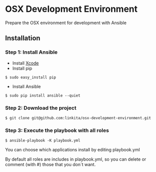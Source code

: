 # OSX Development Environment
Prepare the OSX environment for development with Ansible

## Installation

### Step 1: Install Ansible

 - Install [Xcode](https://developer.apple.com/xcode/)
 - Install pip
```Shell
$ sudo easy_install pip
```
 - Install Ansible
```Shell
$ sudo pip install ansible --quiet
```

### Step 2: Download the project
```Shell
$ git clone git@github.com:linkita/osx-development-environment.git
```

### Step 3: Execute the playbook with all roles
```Shell
$ ansible-playbook -K playbook.yml
```
You can choose which applications install by editing playbook.yml

By default all roles are includes in playbook.yml, so you can delete or comment (with #) those that you don´t want.

